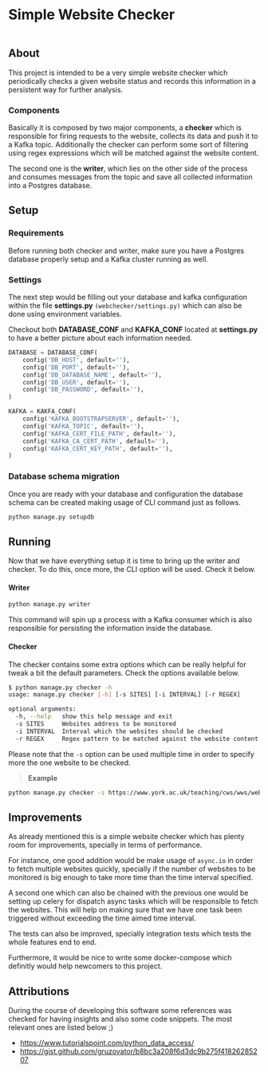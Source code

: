 # Simple Website Checker
[![<romulorosa>](https://circleci.com/gh/romulorosa/simple-webchecker.svg?style=svg)](https://app.circleci.com/pipelines/github/romulorosa/simple-webchecker?branch=master)


## About

This project is intended to be a very simple website checker which periodically checks a given website status and records this information in a persistent way for further analysis.


### Components

Basically it is composed by two major components, a **checker** which is responsible for firing requests to the website, collects its data and push it to a Kafka topic. Additionally the checker can perform some sort of filtering using regex expressions which will be matched against the website content. 

The second one is the **writer**, which lies on the other side of the process and consumes messages from the topic and save all collected information into a Postgres database.


## Setup

### Requirements
Before running both checker and writer, make sure you have a Postgres database properly setup and a Kafka cluster running as well.

### Settings
The next step would be filling out your database and kafka configuration within the file **settings.py** `(webchecker/settings.py)` which can also be done using environment variables. 

Checkout both **DATABASE_CONF** and **KAFKA_CONF** located at **settings.py** to have a better picture about each information needed.

```python
DATABASE = DATABASE_CONF(
    config('DB_HOST', default=''),
    config('DB_PORT', default=''),
    config('DB_DATABASE_NAME', default=''),
    config('DB_USER', default=''),
    config('DB_PASSWORD', default=''),
)

KAFKA = KAKFA_CONF(
    config('KAFKA_BOOTSTRAPSERVER', default=''),
    config('KAFKA_TOPIC', default=''),
    config('KAFKA_CERT_FILE_PATH', default=''),
    config('KAFKA_CA_CERT_PATH', default=''),
    config('KAFKA_CERT_KEY_PATH', default=''),
)
```

### Database schema migration
Once you are ready with your database and configuration the database schema can be created making usage of CLI command just as follows.
```bash
python manage.py setupdb
```

## Running
Now that we have everything setup it is time to bring up the writer and checker. To do this, once more, the CLI option will be used. Check it below.

#### Writer
```bash
python manage.py writer
```
This command will spin up a process with a Kafka consumer which is also responsible for persisting the information inside the database.

#### Checker
The checker contains some extra options which can be really helpful for tweak a bit the default parameters. Check the options available below. 
```bash
$ python manage.py checker -h
usage: manage.py checker [-h] [-s SITES] [-i INTERVAL] [-r REGEX]

optional arguments:
  -h, --help   show this help message and exit
  -s SITES     Websites address to be monitored
  -i INTERVAL  Interval which the websites should be checked
  -r REGEX     Regex pattern to be matched against the website content

```
Please note that the `-s` option can be used multiple time in order to specify more the one website to be checked.

> **Example**
```bash
python manage.py checker -s https://www.york.ac.uk/teaching/cws/wws/webpage2.html -s https://www.york.ac.uk/teaching/cws/wws/webpage1.html -i 5
```

## Improvements
As already mentioned this is a simple website checker which has plenty room for improvements, specially in terms of performance. 

For instance, one good addition would be make usage of `async.io` in order to fetch multiple websites quickly, specially if the number of websites to be monitored is big enough to take more time than the time interval specified.

A second one which can also be chained with the previous one would be setting up celery for dispatch async tasks which will be responsible to fetch the websites. This will help on making sure that we have one task been triggered without exceeding the time aimed time interval.

The tests can also be improved, specially integration tests which tests the whole features end to end.

Furthermore, it would be nice to write some docker-compose which definitly would help newcomers to this project.


## Attributions

During the course of developing this software some references was checked for having insights and also some code snippets. The most relevant ones are listed below ;)

* https://www.tutorialspoint.com/python_data_access/
* https://gist.github.com/gruzovator/b8bc3a208f6d3dc9b275f41826285207
